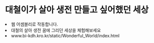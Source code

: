 <h1> 대철이가 살아 생전 만들고 싶어했던 세상</h1>
<li> 웹 어셈블리로 작동합니다.
<li> 대철의 살아 생전 꿈에 그리던 세상을 체험해보세요
<li> www.bi-kdh.kro.kr/static/Wonderful_World/index.html
